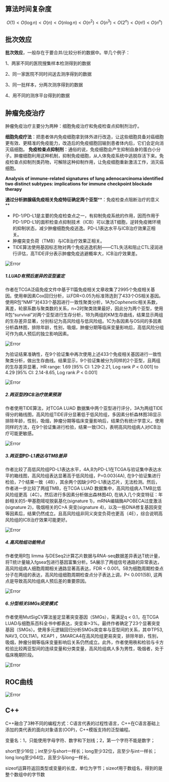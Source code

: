 ## 算法时间复杂度

$$
O\left ( 1 \right )< O\left ( \log n \right )< O\left ( n \right )< O\left ( n\log n \right )< O\left ( n^{2} \right )< O\left ( n^{3} \right )< O\left ( 2^{n} \right )< O\left ( n! \right )< O\left ( n^{n} \right )
$$

## 批次效应

**批次效应**，一般存在于要合并/比较分析的数据中。举几个例子：

1、两家不同的医院搜集样本检测得到的数据

2、同一家医院不同时间送去测序得到的数据

3、同一批样本，分两次测序得到的数据

4、用不同的测序平台得到的数据

## 肿瘤免疫治疗

肿瘤免疫治疗主要分为两种：细胞免疫治疗和免疫检查点抑制剂治疗。

**细胞免疫疗法**：把患者体内免疫细胞拿到体外进行改造，让这些细胞具备对癌细胞更有效、更精准的免疫能力，改造后的免疫细胞回输到患者体内后，它们会定向消灭癌细胞。 **免疫检查点抑制剂**：通俗的说，免疫细胞会产生抑制自身的蛋白小分子。肿瘤细胞利用这种机制，抑制免疫细胞，从人体免疫系统中逃脱存活下来。免疫检查点抑制剂类药物，可解除这种抑制作用，让免疫细胞重新激活工作，消灭癌细胞。

**Analysis of immune-related signatures of lung adenocarcinoma identified two distinct subtypes: implications for immune checkpoint blockade therapy**

**通过分析肺腺癌免疫相关免疫特征确定两个亚型****：免疫检查点阻断治疗的意义**

- PD-1/PD-L1是主要的免疫检查点之一，有抑制免疫系统的作用，因而作用于PD-1/PD-L1的面积检查点抑制技术（ICB）可以激活T细胞，逆转免疫微环境的抑制状态，减少肿瘤细胞免疫逃逸。PD-L1表达水平与ICB治疗效果正相关。
- 肿瘤突变负荷（TMB）与ICB治疗效果正相关。
- TIDE算法使用基因标志物对两个免疫逃逸机制——CTL失活和阻止CTL浸润进行评估，高TIDE评分表示肿瘤免疫逃避概率大，ICB治疗效果差。

![Error](https://github.com/bigone1/test/blob/master/Screenshots/22.png)

##### 1.LUAD有预后差异的亚型鉴定

作者在TCGA泛癌免疫文件中基于11篇免疫相关文章收集了2995个免疫相关基因。使用单因素Cox回归分析，以FDR<0.05为标准筛选到了433个OS相关基因。使用R包“NMF”对433个基因进行一致性聚类分析，1A为*Cophenetic*相关系数，离差，轮廓系数与聚类数的关系，n=2时聚类效果最好，因此分为两个亚型，使用R包“survival”对两个亚型进行生存分析，1B为两组的KM生存曲线，结果显示两组的生存差异显著，分别标记为高风险组与低风险组。1C为各因素与OS间的多因素分析森林图，排除年龄，性别，吸烟，肿瘤分期等临床变量影响后，高低风险分组可作为病人预后的独立影响因素。

![Error](https://github.com/bigone1/test/blob/master/Screenshots/23.jpg)

为验证结果准确性，在9个验证集中再次使用上述433个免疫相关基因进行一致性聚类分析，做出生存曲线。结果显示，9个验证集被分为同样的2个亚型，且两组的生存差异显著，HR range: 1.69 [95% CI: 1.29-2.21, Log rank *P* < 0.001] to  4.29 [95% CI: 2.14-8.65, Log rank *P* < 0.001]

![Error](https://github.com/bigone1/test/blob/master/Screenshots/24.jpg)

##### 2.两亚型的ICB治疗效果预测

作者使用TIDE算法，对TCGA LUAD 数据集中两个亚型进行评分，3A为两组TIDE得分的箱线图，高风险组TIDE评分显著低于低风险组，多因素分析森林图3B显示排除年龄，性别，吸烟，肿瘤分期等临床变量影响后，结果仍有统计学意义。使用同样的方法，在9个验证集进行检验，结果一致(3C)，表明高风险组病人对ICB治疗可能更敏感。

![Error](https://github.com/bigone1/test/blob/master/Screenshots/25.jpg)

##### 3.两亚型PD-L1表达与TMB差异

作者比较了高低风险组PD-L1表达水平，4A,B为PD-L1在TCGA与验证集中表达水平的箱线图，高风险组表达显著高于低风险组，P=0.003(4A), 在9个验证集进行检验，7个结果一致（4B），其余两个因缺少PD-L1表达芯片，无法检测。然后，作者进一步比较了两组TMB，在TCGA LUAD 数据集中，高风险组病人TMB比低风险组更高（4C）。然后进行多因素分析做出森林图4D, 在纳入几个突变特征：年龄相关的5-甲基胞嘧啶脱氨基化(signature 1)，mRNA编辑酶APOBECA过度激活(signature 2)，吸烟相关的C>A 突变(signature 4)，以及一些DNA修复基因突变等因素后，结果仍然成立。且高风险组非同义突变负荷也更高（4E），综合说明高风险组的ICB治疗效果可能更好。

![Error](https://github.com/bigone1/test/blob/master/Screenshots/26.jpg)

##### 4.高风险组功能特点

作者使用R包 limma 与DESeq2计算芯片数据与*RNA*-seq数据差异表达T统计量，将T统计量输入fgsea包进行基因富集分析。5A展示了两组信号通路的异常表达，高风险组病人细胞周期相关通路显著高表达，FDR < 0.001。5B为细胞周期检查点分子在两组的表达，高风险组细胞周期检查点分子表达上调，P< 0.001(5B), 这两点是导致高风险组病人预后差的重要原因。

![Error](https://github.com/bigone1/test/blob/master/Screenshots/27.jpg)

##### 6.分型相关SMGs突变模式

作者使用MutSigCV算法鉴定显著突变基因（SMGs），需满足q < 0.1，在TCGA LUAD与细胞系百科全书中都表达，突变率>3%。最终作者确定了23个显著突变基因（SMGs）。使用多元逻辑回归分析SMGs突变率与亚型间的关系，其中TP53, NAV3, COL11A1，KEAP1 ，SMARCA4在高风险组更易突变，排除年龄，性别，吸烟，肿瘤分期等临床变量影响后关系仍然成立。此外，作者使用秩和检验与卡方检验比较两亚型间的连续变量和分类变量，高风险组病人多为男性，吸烟者，处于临床晚期阶段。

![Error](https://github.com/bigone1/test/blob/master/Screenshots/28.jpg)

## ROC曲线

![Error](https://github.com/bigone1/test/blob/master/Screenshots/29.png)

## C++

C++融合了3种不同的编程方式：C语言代表的过程性语言，C++在C语言基础上添加的类代表的面向对象语言(OOP)，C++模版支持的泛型编程。

变量名：1，只能使用字母字符、数字和下划线；2，第一个字符不能是数字；

short至少16位；int至少与short一样长；long至少32位，且至少与int一样长；long long至少64位，且至少与long一样长。

sizeof运算符返回类型或变量的长度，单位为字节；sizeof用于数组名，得到的是整个数组中的字节数